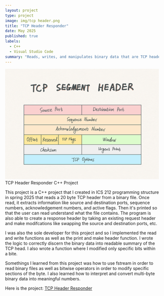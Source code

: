 ```yaml
---
layout: project
type: project
image: img/tcp header.png 
title: "TCP Header Responder"
date: May 2025
published: true
labels:
  - C++
  - Visual Studio Code
summary: "Reads, writes, and manipulates binary data that are TCP headers."
---
```


<img class="img-fluid" src="/img/tcp header.png">
TCP Header Responder C++ Project

This project is a C++ project that I created in ICS 212 programming structure in spring 2025 that reads a 20 byte TCP header from a binary file. Once read, it extracts information like source and destination ports, sequence numbers, acknowledgement numbers, and active flags. Then it's printed so that the user can read understand what the file contains. The program is also able to create a response header by taking an existing request header and make modifcations like swapping the source and destination ports, etc.

I was also the sole developer for this project and so I implemented the read and write functions as well as the print and make header function. I wrote the logic to correctly discern the binary data into readable summary of the TCP head. I also wrote a function where I modified only specific bits within a bite. 

Somethings I learned from this project was how to use fstream in order to read binary files as well as bitwise operators in order to modify specific sections of the byte. I also learned how to interpret and convert multi-byte binary data into meaningful numbers.

Here is the project: <a href="hhttps://github.com/KateHamada/TCP-Header-Responder.git">TCP Header Responder</a>
